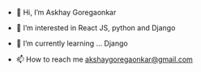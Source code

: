 - 👋 Hi, I’m Askhay Goregaonkar
- 👀 I’m interested in  React JS, python and Django
- 🌱 I’m currently learning ... Django

- 📫 How to reach me akshaygoregaonkar@gmail.com

<!---
akshaygoregaonkar/akshaygoregaonkar is a ✨ special ✨ repository because its `README.md` (this file) appears on your GitHub profile.
You can click the Preview link to take a look at your changes.
--->
